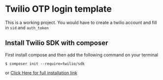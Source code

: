 # Twilio OTP login template
This is a working project. You would have to create a twilio account and fill in `sid` and  `auth_token` <br>
## Install Twilio SDK with composer
First install compose and then add the following command on your terminal<br>
```
$ composer init --require=twilio/sdk
 ```
or [Click Here for full installation link](https://www.twilio.com/docs/usage/tutorials/how-to-set-up-your-php-development-environment)
